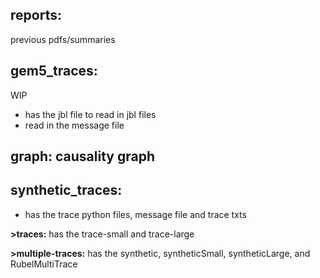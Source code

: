 ## reports: 
previous pdfs/summaries
## gem5_traces: 
WIP
- has the jbl file to read in jbl files
- read in the message file

## graph: causality graph

## synthetic_traces:
- has the trace python files, message file and trace txts


**>traces:** has the trace-small and trace-large 


**>multiple-traces:** has the synthetic, syntheticSmall, syntheticLarge, and RubelMultiTrace
